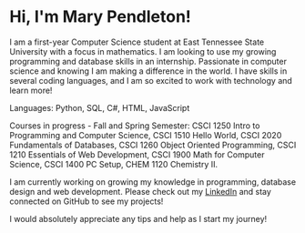 # Hi, I'm Mary Pendleton!

I am a first-year Computer Science student at East Tennessee State University with a focus in mathematics. I am looking to use my growing programming and database skills in an internship. Passionate in computer science and knowing I am making a difference in the world. I have skills in several coding languages, and I am so excited to work with technology and learn more!

Languages: Python, SQL, C#, HTML, JavaScript

Courses in progress - Fall and Spring Semester: 
CSCI 1250 Intro to Programming and Computer Science,
CSCI 1510 Hello World,
CSCI 2020 Fundamentals of Databases,
CSCI 1260 Object Oriented Programming,
CSCI 1210 Essentials of Web Development,
CSCI 1900 Math for Computer Science,
CSCI 1400 PC Setup,
CHEM 1120 Chemistry II.

I am currently working on growing my knowledge in programming, database design and web development. Please check out my [LinkedIn](https://www.linkedin.com/in/mary-pendleton-046841387) and stay connected on GitHub to see my projects!

I would absolutely appreciate any tips and help as I start my journey!



